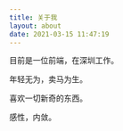```yaml
---
title: 关于我
layout: about
date: 2021-03-15 11:47:19
---
```


目前是一位前端，在深圳工作。

年轻无为，卖马为生。

喜欢一切新奇的东西。

感性，内敛。
